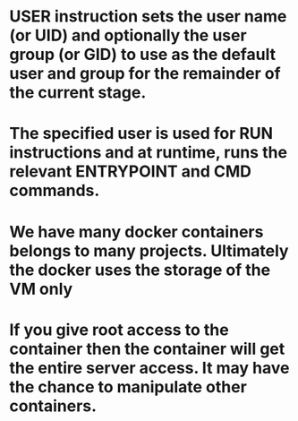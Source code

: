 # USER instruction sets the user name (or UID) and optionally the user group (or GID) to use as the default user and group for the remainder of the current stage.
# The specified user is used for RUN instructions and at runtime, runs the relevant ENTRYPOINT and CMD commands.
# We have many docker containers belongs to many projects. Ultimately the docker uses the storage of the VM only
# If you give root access to the container then the container will get the entire server access. It may have the chance to manipulate other containers.
